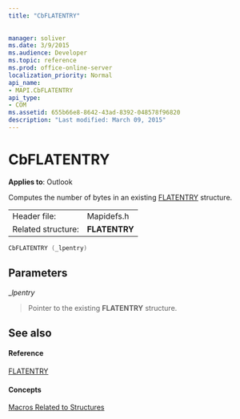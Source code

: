 ```yaml
---
title: "CbFLATENTRY"
 
 
manager: soliver
ms.date: 3/9/2015
ms.audience: Developer
ms.topic: reference
ms.prod: office-online-server
localization_priority: Normal
api_name:
- MAPI.CbFLATENTRY
api_type:
- COM
ms.assetid: 655b66e8-8642-43ad-8392-048578f96820
description: "Last modified: March 09, 2015"
---
```


# CbFLATENTRY

  
  
**Applies to**: Outlook 
  
Computes the number of bytes in an existing [FLATENTRY](flatentry.md) structure. 
  
|||
|:-----|:-----|
|Header file:  <br/> |Mapidefs.h  <br/> |
|Related structure:  <br/> |**FLATENTRY** <br/> |
   
```cpp
CbFLATENTRY (_lpentry)
```

## Parameters

 __lpentry_
  
> Pointer to the existing **FLATENTRY** structure. 
    
## See also

#### Reference

[FLATENTRY](flatentry.md)
#### Concepts

[Macros Related to Structures](macros-related-to-structures.md)


